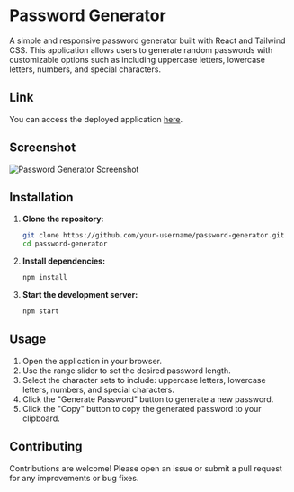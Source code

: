 # Password Generator

A simple and responsive password generator built with React and Tailwind CSS. This application allows users to generate random passwords with customizable options such as including uppercase letters, lowercase letters, numbers, and special characters.

## Link

You can access the deployed application [here](https://your-deployed-app-link.com).

## Screenshot

![Password Generator Screenshot](path/to/your/screenshot.png)

## Installation

1. **Clone the repository:**
   ```bash
   git clone https://github.com/your-username/password-generator.git
   cd password-generator
   ```

2. **Install dependencies:**
   ```bash
   npm install
   ```

3. **Start the development server:**
   ```bash
   npm start
   ```

## Usage

1. Open the application in your browser.
2. Use the range slider to set the desired password length.
3. Select the character sets to include: uppercase letters, lowercase letters, numbers, and special characters.
4. Click the "Generate Password" button to generate a new password.
5. Click the "Copy" button to copy the generated password to your clipboard.



## Contributing

Contributions are welcome! Please open an issue or submit a pull request for any improvements or bug fixes.
